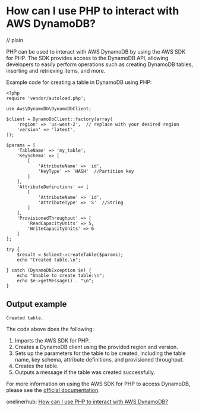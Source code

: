 # How can I use PHP to interact with AWS DynamoDB?
// plain

PHP can be used to interact with AWS DynamoDB by using the AWS SDK for PHP. The SDK provides access to the DynamoDB API, allowing developers to easily perform operations such as creating DynamoDB tables, inserting and retrieving items, and more.

Example code for creating a table in DynamoDB using PHP:

```
<?php
require 'vendor/autoload.php';

use Aws\DynamoDb\DynamoDbClient;

$client = DynamoDbClient::factory(array(
    'region' => 'us-west-2',  // replace with your desired region
    'version' => 'latest',
));

$params = [
    'TableName' => 'my_table',
    'KeySchema' => [
        [
            'AttributeName' => 'id',
            'KeyType' => 'HASH'  //Partition key
        ]
    ],
    'AttributeDefinitions' => [
        [
            'AttributeName' => 'id',
            'AttributeType' => 'S'  //String
        ]
    ],
    'ProvisionedThroughput' => [
        'ReadCapacityUnits' => 5,
        'WriteCapacityUnits' => 6
    ]
];

try {
    $result = $client->createTable($params);
    echo "Created table.\n";

} catch (DynamoDbException $e) {
    echo "Unable to create table:\n";
    echo $e->getMessage() . "\n";
}

```

## Output example

```
Created table.
```

The code above does the following:

1. Imports the AWS SDK for PHP.
2. Creates a DynamoDB client using the provided region and version.
3. Sets up the parameters for the table to be created, including the table name, key schema, attribute definitions, and provisioned throughput.
4. Creates the table.
5. Outputs a message if the table was created successfully.

For more information on using the AWS SDK for PHP to access DynamoDB, please see the [official documentation](https://docs.aws.amazon.com/aws-sdk-php/v3/guide/getting-started/basic-usage.html).

onelinerhub: [How can I use PHP to interact with AWS DynamoDB?](https://onelinerhub.com/php-aws/how-can-i-use-php-to-interact-with-aws-dynamodb)